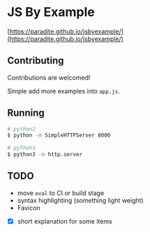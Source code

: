 # JS By Example

[https://paradite.github.io/jsbyexample/](https://paradite.github.io/jsbyexample/)

## Contributing

Contributions are welcomed!

Simple add more examples into `app.js`.

## Running

```bash
# python2
$ python -m SimpleHTTPServer 8000

# python3
$ python3 -m http.server
```

## TODO

- move `eval` to CI or build stage
- syntax highlighting (something light weight)
- Favicon
- [x] short explanation for some items
